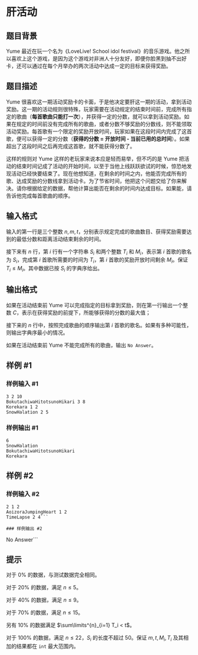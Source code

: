 # 肝活动

## 题目背景

Yume 最近在玩一个名为《LoveLive! School idol festival》的音乐游戏。他之所以喜欢上这个游戏，是因为这个游戏对非洲人十分友好，即便你脸黑到抽不出好卡，还可以通过在每个月举办的两次活动中达成一定的目标来获得奖励。

## 题目描述

Yume 很喜欢这一期活动奖励卡的卡面，于是他决定要肝这一期的活动，拿到活动奖励。这一期的活动规则很特殊，玩家需要在活动规定的结束时间前，完成所有指定的歌曲（**每首歌曲只能打一次**），并获得一定的分数，就可以拿到活动奖励。如果在规定的时间前没有完成所有的歌曲，或者分数不够奖励的分数线，则不能领取活动奖励。每首歌有一个限定的奖励开放时间，玩家如果在这段时间内完成了这首歌，便可以获得一定的分数（**获得的分数 = 开放时间 - 当前已用的总时间**）。如果超出了这段时间之后再完成这首歌，就不能获得分数了。

这样的规则对 Yume 这样的老玩家来说本应是轻而易举，但不巧的是 Yume 把活动的结束时间记成了活动的开始时间，以至于当他上线跃跃欲试的时候，惊恐地发现活动已经快要结束了。现在他想知道，在剩余的时间之内，他能否完成所有的歌、达成奖励的分数线拿到活动卡。为了节省时间，他把这个问题交给了你来解决。请你根据给定的数据，帮他计算出能否在剩余的时间内达成目标。如果能，请告诉他完成每首歌曲的顺序。


## 输入格式

输入的第一行是三个整数 $n,m,t$，分别表示规定完成的歌曲数目、获得奖励需要达到的最低分数和距离活动结束剩余的时间。

接下来有 $n$ 行，第 $i$ 行有一个字符串 $S_i$ 和两个整数 $T_i$ 和 $M_i$，表示第 $i$ 首歌的歌名为 $S_i$，完成第 $i$ 首歌所需要的时间为 $T_i$，第 $i$ 首歌的奖励开放时间剩余 $M_i$。保证 $T_i\le M_i$。其中数据已按 $S_i$ 的字典序给出。

## 输出格式

如果在活动结束前 Yume 可以完成指定的目标拿到奖励，则在第一行输出一个整数 $C$，表示在获得奖励的前提下，所能够获得的分数的最大值；

接下来的 $n$ 行中，按照完成歌曲的顺序输出第 $i$ 首歌的歌名。如果有多种可能性，则输出字典序最小的情况。

如果在活动结束前 Yume 不能完成所有的歌曲，输出 `No Answer`。

## 样例 #1

### 样例输入 #1
```
3 2 10
BokutachiwaHitotsunoHikari 3 8
Korekara 1 2
SnowHalation 2 5
```

### 样例输出 #1

```
6
SnowHalation
BokutachiwaHitotsunoHikari
Korekara
```

## 样例 #2

### 样例输入 #2
```
2 1 2
AoizoraJumpingHeart 1 2
TimeLapse 2 4```

### 样例输出 #2

```
No Answer```

## 提示

对于 $0\%$ 的数据，与测试数据完全相同。

对于 $20\%$ 的数据，满足 $n \le 5$。

对于 $40\%$ 的数据，满足 $n \le 9$。

对于 $70\%$ 的数据，满足 $n \le 15$。

另有 $10\%$ 的数据满足 $\sum\limits^{n}_{i=1} T_i < t$。

对于 $100\%$ 的数据，满足 $n \le 22$，$S_i$ 的长度不超过 $50$。保证 $m,t,M_i,T_i$ 及其相加的结果都在 `int` 最大范围内。
